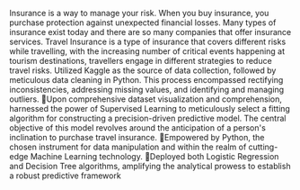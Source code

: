 Insurance is a way to manage your risk. When you buy insurance, you purchase protection against unexpected financial losses. Many types of insurance exist today and there are so many companies that offer insurance services. 
Travel Insurance is a type of insurance that covers different risks while travelling, with the increasing number of critical events happening at tourism destinations, travellers engage in different strategies to reduce travel risks.
Utilized Kaggle as the source of data collection, followed by meticulous data cleaning in Python. This process encompassed rectifying inconsistencies, addressing missing values, and identifying and managing outliers.
🔸Upon comprehensive dataset visualization and comprehension, harnessed the power of Supervised Learning to meticulously select a fitting algorithm for constructing a precision-driven predictive model. The central objective of this model revolves around the anticipation of a person's inclination to purchase travel insurance.
🔸Empowered by Python, the chosen instrument for data manipulation and within the realm of cutting-edge Machine Learning technology. 
🔸Deployed both Logistic Regression and Decision Tree algorithms, amplifying the analytical prowess to establish a robust predictive framework
